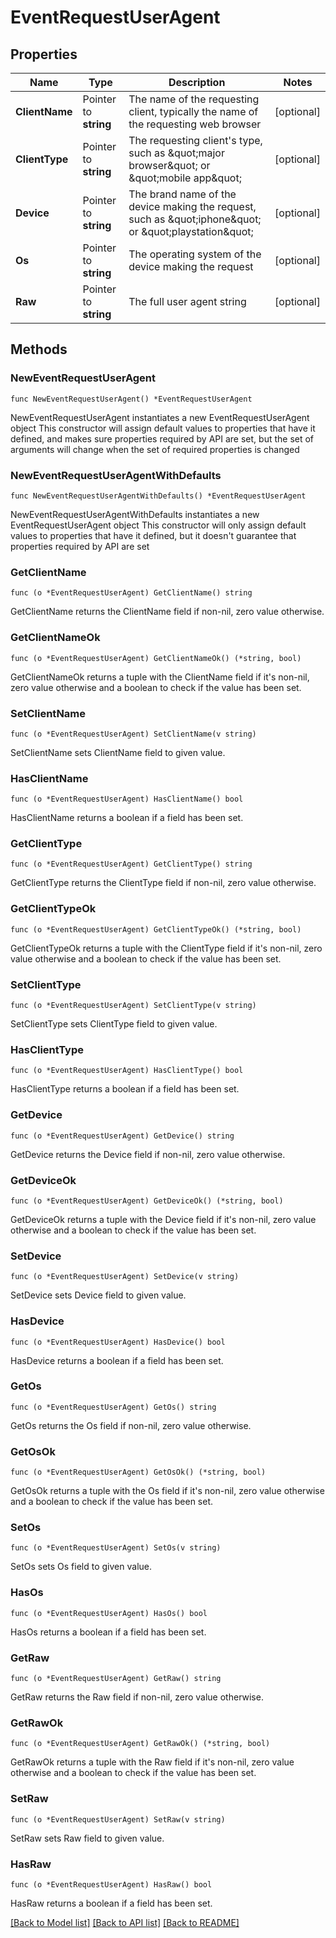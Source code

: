 # EventRequestUserAgent

## Properties

Name | Type | Description | Notes
------------ | ------------- | ------------- | -------------
**ClientName** | Pointer to **string** | The name of the requesting client, typically the name of the requesting web browser | [optional] 
**ClientType** | Pointer to **string** | The requesting client&#39;s type, such as \&quot;major browser\&quot; or \&quot;mobile app\&quot; | [optional] 
**Device** | Pointer to **string** | The brand name of the device making the request, such as \&quot;iphone\&quot; or \&quot;playstation\&quot; | [optional] 
**Os** | Pointer to **string** | The operating system of the device making the request | [optional] 
**Raw** | Pointer to **string** | The full user agent string | [optional] 

## Methods

### NewEventRequestUserAgent

`func NewEventRequestUserAgent() *EventRequestUserAgent`

NewEventRequestUserAgent instantiates a new EventRequestUserAgent object
This constructor will assign default values to properties that have it defined,
and makes sure properties required by API are set, but the set of arguments
will change when the set of required properties is changed

### NewEventRequestUserAgentWithDefaults

`func NewEventRequestUserAgentWithDefaults() *EventRequestUserAgent`

NewEventRequestUserAgentWithDefaults instantiates a new EventRequestUserAgent object
This constructor will only assign default values to properties that have it defined,
but it doesn't guarantee that properties required by API are set

### GetClientName

`func (o *EventRequestUserAgent) GetClientName() string`

GetClientName returns the ClientName field if non-nil, zero value otherwise.

### GetClientNameOk

`func (o *EventRequestUserAgent) GetClientNameOk() (*string, bool)`

GetClientNameOk returns a tuple with the ClientName field if it's non-nil, zero value otherwise
and a boolean to check if the value has been set.

### SetClientName

`func (o *EventRequestUserAgent) SetClientName(v string)`

SetClientName sets ClientName field to given value.

### HasClientName

`func (o *EventRequestUserAgent) HasClientName() bool`

HasClientName returns a boolean if a field has been set.

### GetClientType

`func (o *EventRequestUserAgent) GetClientType() string`

GetClientType returns the ClientType field if non-nil, zero value otherwise.

### GetClientTypeOk

`func (o *EventRequestUserAgent) GetClientTypeOk() (*string, bool)`

GetClientTypeOk returns a tuple with the ClientType field if it's non-nil, zero value otherwise
and a boolean to check if the value has been set.

### SetClientType

`func (o *EventRequestUserAgent) SetClientType(v string)`

SetClientType sets ClientType field to given value.

### HasClientType

`func (o *EventRequestUserAgent) HasClientType() bool`

HasClientType returns a boolean if a field has been set.

### GetDevice

`func (o *EventRequestUserAgent) GetDevice() string`

GetDevice returns the Device field if non-nil, zero value otherwise.

### GetDeviceOk

`func (o *EventRequestUserAgent) GetDeviceOk() (*string, bool)`

GetDeviceOk returns a tuple with the Device field if it's non-nil, zero value otherwise
and a boolean to check if the value has been set.

### SetDevice

`func (o *EventRequestUserAgent) SetDevice(v string)`

SetDevice sets Device field to given value.

### HasDevice

`func (o *EventRequestUserAgent) HasDevice() bool`

HasDevice returns a boolean if a field has been set.

### GetOs

`func (o *EventRequestUserAgent) GetOs() string`

GetOs returns the Os field if non-nil, zero value otherwise.

### GetOsOk

`func (o *EventRequestUserAgent) GetOsOk() (*string, bool)`

GetOsOk returns a tuple with the Os field if it's non-nil, zero value otherwise
and a boolean to check if the value has been set.

### SetOs

`func (o *EventRequestUserAgent) SetOs(v string)`

SetOs sets Os field to given value.

### HasOs

`func (o *EventRequestUserAgent) HasOs() bool`

HasOs returns a boolean if a field has been set.

### GetRaw

`func (o *EventRequestUserAgent) GetRaw() string`

GetRaw returns the Raw field if non-nil, zero value otherwise.

### GetRawOk

`func (o *EventRequestUserAgent) GetRawOk() (*string, bool)`

GetRawOk returns a tuple with the Raw field if it's non-nil, zero value otherwise
and a boolean to check if the value has been set.

### SetRaw

`func (o *EventRequestUserAgent) SetRaw(v string)`

SetRaw sets Raw field to given value.

### HasRaw

`func (o *EventRequestUserAgent) HasRaw() bool`

HasRaw returns a boolean if a field has been set.


[[Back to Model list]](../README.md#documentation-for-models) [[Back to API list]](../README.md#documentation-for-api-endpoints) [[Back to README]](../README.md)


